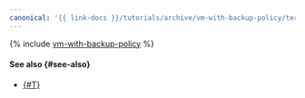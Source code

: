 ```yaml
---
canonical: '{{ link-docs }}/tutorials/archive/vm-with-backup-policy/terraform'
---
```


{% include [vm-with-backup-policy](../../../_tutorials/archive/vm-with-backup-policy-terraform.md) %}

#### See also {#see-also}

* [{#T}](console.md)
